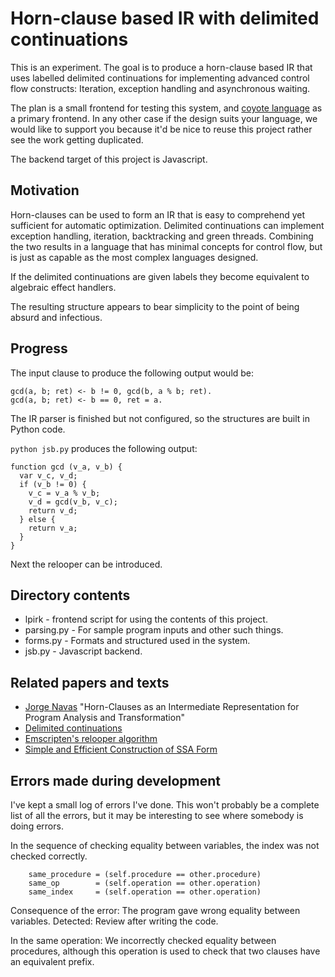 # Horn-clause based IR with delimited continuations

This is an experiment.
The goal is to produce a horn-clause based IR
that uses labelled delimited continuations for
implementing advanced control flow constructs:
Iteration, exception handling and asynchronous waiting.

The plan is a small frontend for testing this system,
and [coyote language](https://coyote-lang.org) as a primary frontend.
In any other case if the design suits your language,
we would like to support you because
it'd be nice to reuse this project rather see the work getting duplicated.

The backend target of this project is Javascript.

## Motivation

Horn-clauses can be used to form an IR that is easy to comprehend
yet sufficient for automatic optimization.
Delimited continuations can implement exception handling, iteration,
backtracking and green threads.
Combining the two results in a language
that has minimal concepts for control flow,
but is just as capable as the most complex languages designed.

If the delimited continuations are given labels
they become equivalent to algebraic effect handlers.

The resulting structure appears to bear simplicity
to the point of being absurd and infectious.

## Progress

The input clause to produce the following output would be:

    gcd(a, b; ret) <- b != 0, gcd(b, a % b; ret).
    gcd(a, b; ret) <- b == 0, ret = a.

The IR parser is finished but not configured,
so the structures are built in Python code.

`python jsb.py` produces the following output:

    function gcd (v_a, v_b) {
      var v_c, v_d;
      if (v_b != 0) {
        v_c = v_a % v_b;
        v_d = gcd(v_b, v_c);
        return v_d;
      } else {
        return v_a;
      }
    }


Next the relooper can be introduced.

## Directory contents

 * lpirk - frontend script for using the contents of this project.
 * parsing.py - For sample program inputs and other such things.
 * forms.py - Formats and structured used in the system.
 * jsb.py - Javascript backend.

## Related papers and texts

 * [Jorge Navas](https://jorgenavas.github.io)
"Horn-Clauses as an Intermediate Representation for Program Analysis and Transformation"
 * [Delimited continuations](https://en.wikipedia.org/wiki/Delimited_continuation)
 * [Emscripten's relooper algorithm](https://www.researchgate.net/publication/221320724_Emscripten_an_LLVM-to-JavaScript_compiler)
 * [Simple and Efficient Construction of SSA Form](https://pp.info.uni-karlsruhe.de/uploads/publikationen/braun13cc.pdf)

## Errors made during development

I've kept a small log of errors I've done.
This won't probably be a complete list of all the errors,
but it may be interesting to see where somebody is doing errors.

In the sequence of checking equality between variables, the index
was not checked correctly.

        same_procedure = (self.procedure == other.procedure)
        same_op        = (self.operation == other.operation)
        same_index     = (self.operation == other.operation)

Consequence of the error: The program gave wrong equality between variables.
Detected: Review after writing the code.

In the same operation: We incorrectly checked equality between procedures,
although this operation is used to check that two clauses have an
equivalent prefix.
